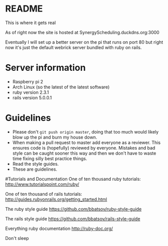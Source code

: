 # README

This is where it gets real


As of right now the site is hosted at SynergyScheduling.duckdns.org:3000

Eventually I will set up a better server on the pi that runs on port 80 but right now it's just the default webrick server bundled with ruby on rails.

# Server information
* Raspberry pi 2
* Arch Linux (so the latest of the latest software)
* ruby version 2.3.1
* rails version 5.0.0.1

# Guidelines
* Please don't `git push origin master`, doing that too much would likely blow up the pi and burn my house down.
* When making a pull request to master add everyone as a reviewer. This ensures code is (hopefully) reviewed by everyone. Mistakes and bad style can be caught sooner this way and then we don't have to waste time fixing silly best practice things.
* Read the style guides.
* These are guidelines.

#Tutorials and Documentation
One of ten thousand ruby tutorials:
    http://www.tutorialspoint.com/ruby/

One of ten thousand of rails tutorials:
    http://guides.rubyonrails.org/getting_started.html

The ruby style guide
    https://github.com/bbatsov/ruby-style-guide

The rails style guide
    https://github.com/bbatsov/rails-style-guide

Everything ruby documentation
    http://ruby-doc.org/



Don't sleep
